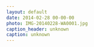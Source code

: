 ```yaml
---
layout: default
date: 2014-02-28 00-00-00
photo: IMG-20140228-WA0001.jpg
caption_header: unknown
caption: unknown
---
```

